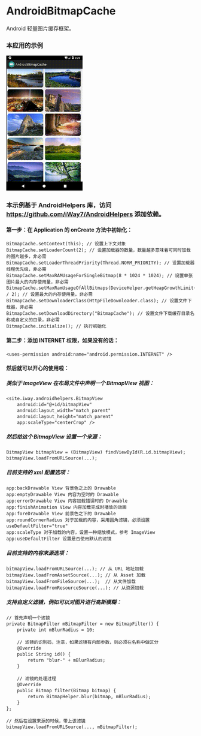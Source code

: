 # AndroidBitmapCache
Android 轻量图片缓存框架。

### 本应用的示例

![image](https://github.com/iWay7/AndroidBitmapCache/blob/master/sample.gif)   

### 本示例基于 AndroidHelpers 库，访问 https://github.com/iWay7/AndroidHelpers 添加依赖。

#### 第一步：在 Application 的 onCreate 方法中初始化：
```
BitmapCache.setContext(this); // 设置上下文对象
BitmapCache.setLoaderCount(2); // 设置加载器的数量，数量越多意味着可同时加载的图片越多，非必需
BitmapCache.setLoaderThreadPriority(Thread.NORM_PRIORITY); // 设置加载器线程优先级，非必需
BitmapCache.setMaxRAMUsageForSingleBitmap(8 * 1024 * 1024); // 设置单张图片最大的内存使用量，非必需
BitmapCache.setMaxRamUsageOfAllBitmaps(DeviceHelper.getHeapGrowthLimit(this) / 2); // 设置最大的内存使用量，非必需
BitmapCache.setDownloaderClass(HttpFileDownloader.class); // 设置文件下载器，非必需
BitmapCache.setDownloadDirectory("BitmapCache"); // 设置文件下载缓存目录名称或自定义的目录，非必需
BitmapCache.initialize(); // 执行初始化
```

#### 第二步：添加 INTERNET 权限，如果没有的话：
```
<uses-permission android:name="android.permission.INTERNET" />
```

#### 然后就可以开心的使用啦：
##### 类似于 ImageView 在布局文件中声明一个 BitmapView 视图：
```
<site.iway.androidhelpers.BitmapView
    android:id="@+id/bitmapView"
    android:layout_width="match_parent"
    android:layout_height="match_parent"
    app:scaleType="centerCrop" />
```

##### 然后给这个 BitmapView 设置一个来源：
```
BitmapView bitmapView = (BitmapView) findViewById(R.id.bitmapView);
bitmapView.loadFromURLSource(...);
```

##### 目前支持的 xml 配置选项：
```
app:backDrawable View 背景色之上的 Drawable
app:emptyDrawable View 内容为空时的 Drawable
app:errorDrawable View 内容加载错误时的 Drawable
app:finishAnimation View 内容加载完成时播放的动画
app:foreDrawable View 前景色之下的 Drawable
app:roundCornerRadius 对于加载的内容，采用圆角滤镜，必须设置 useDefaultFilter="true"
app:scaleType 对于加载的内容，设置一种缩放模式，参考 ImageView
app:useDefaultFilter 设置是否使用默认的滤镜
```

##### 目前支持的内容来源选项：
```
bitmapView.loadFromURLSource(...); // 从 URL 地址加载
bitmapView.loadFromAssetSource(...); // 从 Asset 加载
bitmapView.loadFromFileSource(...);  // 从文件加载
bitmapView.loadFromResourceSource(...); // 从资源加载
```

##### 支持自定义滤镜，例如可以对图片进行高斯模糊：
```
// 首先声明一个滤镜
private BitmapFilter mBitmapFilter = new BitmapFilter() {
    private int mBlurRadius = 10;
    
    // 滤镜的识别码，注意，如果滤镜有内部参数，则必须在名称中做区分
    @Override
    public String id() {
        return "blur-" + mBlurRadius;
    }
    
    // 滤镜的处理过程
    @Override
    public Bitmap filter(Bitmap bitmap) {
        return BitmapHelper.blur(bitmap, mBlurRadius);
    }
};

// 然后在设置来源的时候，带上该滤镜
bitmapView.loadFromURLSource(..., mBitmapFilter);
```
